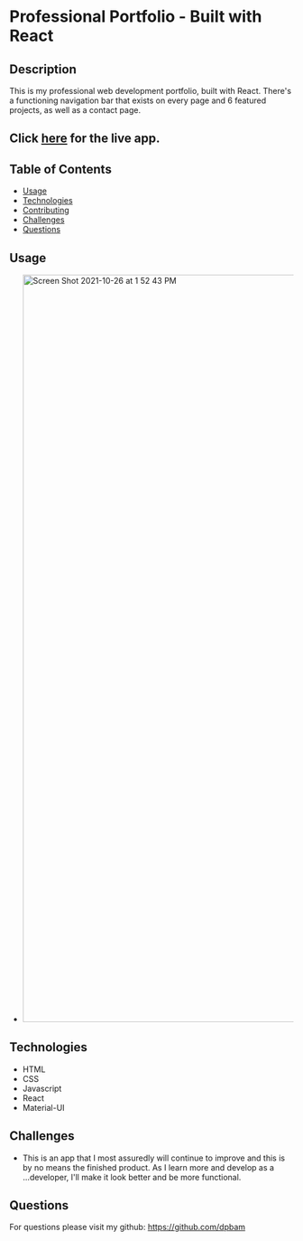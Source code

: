 # Professional Portfolio - Built with React

## Description

This is my professional web development portfolio, built with React. There's a functioning navigation bar that exists on every page and 6 featured projects, as well as a contact page.

## Click [here](https://www.derekphelpsdev.com) for the live app.

## Table of Contents

- [Usage](#usage)
- [Technologies](#technologies)
- [Contributing](#contributing)
- [Challenges](#challenges)
- [Questions](#questions)

## Usage

- <img width="1323" alt="Screen Shot 2021-10-26 at 1 52 43 PM" src="https://user-images.githubusercontent.com/82355287/138951238-bb0d5a6f-34e5-4ea7-a0c5-7e6080ce16f5.png">

## Technologies

- HTML
- CSS
- Javascript
- React
- Material-UI

## Challenges

- This is an app that I most assuredly will continue to improve and this is by no means the finished product. As I learn more and develop as a ...developer, I'll make it look better and be more functional.

## Questions

For questions please visit my github: https://github.com/dpbam
